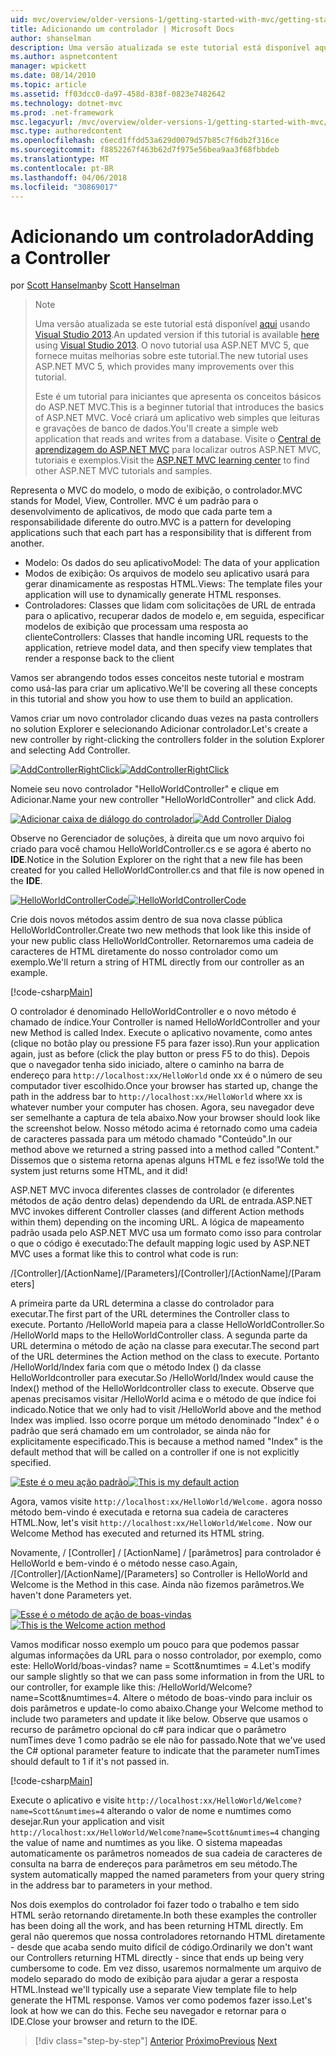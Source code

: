 ```yaml
---
uid: mvc/overview/older-versions-1/getting-started-with-mvc/getting-started-with-mvc-part2
title: Adicionando um controlador | Microsoft Docs
author: shanselman
description: Uma versão atualizada se este tutorial está disponível aqui usando o Visual Studio 2013. O novo tutorial usa o ASP.NET MVC 5, que fornece muitas melhorias em t...
ms.author: aspnetcontent
manager: wpickett
ms.date: 08/14/2010
ms.topic: article
ms.assetid: ff03dcc0-da97-458d-838f-0823e7482642
ms.technology: dotnet-mvc
ms.prod: .net-framework
msc.legacyurl: /mvc/overview/older-versions-1/getting-started-with-mvc/getting-started-with-mvc-part2
msc.type: authoredcontent
ms.openlocfilehash: c6ecd1ffdd53a629d0079d57b85c7f6db2f316ce
ms.sourcegitcommit: f8852267f463b62d7f975e56bea9aa3f68fbbdeb
ms.translationtype: MT
ms.contentlocale: pt-BR
ms.lasthandoff: 04/06/2018
ms.locfileid: "30869017"
---
```

<a name="adding-a-controller"></a><span data-ttu-id="f5df7-104">Adicionando um controlador</span><span class="sxs-lookup"><span data-stu-id="f5df7-104">Adding a Controller</span></span>
====================
<span data-ttu-id="f5df7-105">por [Scott Hanselman](https://github.com/shanselman)</span><span class="sxs-lookup"><span data-stu-id="f5df7-105">by [Scott Hanselman](https://github.com/shanselman)</span></span>

> > [!NOTE]
> > <span data-ttu-id="f5df7-106">Uma versão atualizada se este tutorial está disponível [aqui](../../getting-started/introduction/getting-started.md) usando [Visual Studio 2013](https://www.microsoft.com/visualstudio/eng/2013-downloads).</span><span class="sxs-lookup"><span data-stu-id="f5df7-106">An updated version if this tutorial is available [here](../../getting-started/introduction/getting-started.md) using [Visual Studio 2013](https://www.microsoft.com/visualstudio/eng/2013-downloads).</span></span> <span data-ttu-id="f5df7-107">O novo tutorial usa ASP.NET MVC 5, que fornece muitas melhorias sobre este tutorial.</span><span class="sxs-lookup"><span data-stu-id="f5df7-107">The new tutorial uses ASP.NET MVC 5, which provides many improvements over this tutorial.</span></span>
> 
> 
> <span data-ttu-id="f5df7-108">Este é um tutorial para iniciantes que apresenta os conceitos básicos do ASP.NET MVC.</span><span class="sxs-lookup"><span data-stu-id="f5df7-108">This is a beginner tutorial that introduces the basics of ASP.NET MVC.</span></span> <span data-ttu-id="f5df7-109">Você criará um aplicativo web simples que leituras e gravações de banco de dados.</span><span class="sxs-lookup"><span data-stu-id="f5df7-109">You'll create a simple web application that reads and writes from a database.</span></span> <span data-ttu-id="f5df7-110">Visite o [Central de aprendizagem do ASP.NET MVC](../../../index.md) para localizar outros ASP.NET MVC, tutoriais e exemplos.</span><span class="sxs-lookup"><span data-stu-id="f5df7-110">Visit the [ASP.NET MVC learning center](../../../index.md) to find other ASP.NET MVC tutorials and samples.</span></span>


<span data-ttu-id="f5df7-111">Representa o MVC do modelo, o modo de exibição, o controlador.</span><span class="sxs-lookup"><span data-stu-id="f5df7-111">MVC stands for Model, View, Controller.</span></span> <span data-ttu-id="f5df7-112">MVC é um padrão para o desenvolvimento de aplicativos, de modo que cada parte tem a responsabilidade diferente do outro.</span><span class="sxs-lookup"><span data-stu-id="f5df7-112">MVC is a pattern for developing applications such that each part has a responsibility that is different from another.</span></span>

- <span data-ttu-id="f5df7-113">Modelo: Os dados do seu aplicativo</span><span class="sxs-lookup"><span data-stu-id="f5df7-113">Model: The data of your application</span></span>
- <span data-ttu-id="f5df7-114">Modos de exibição: Os arquivos de modelo seu aplicativo usará para gerar dinamicamente as respostas HTML.</span><span class="sxs-lookup"><span data-stu-id="f5df7-114">Views: The template files your application will use to dynamically generate HTML responses.</span></span>
- <span data-ttu-id="f5df7-115">Controladores: Classes que lidam com solicitações de URL de entrada para o aplicativo, recuperar dados de modelo e, em seguida, especificar modelos de exibição que processam uma resposta ao cliente</span><span class="sxs-lookup"><span data-stu-id="f5df7-115">Controllers: Classes that handle incoming URL requests to the application, retrieve model data, and then specify view templates that render a response back to the client</span></span>

<span data-ttu-id="f5df7-116">Vamos ser abrangendo todos esses conceitos neste tutorial e mostram como usá-las para criar um aplicativo.</span><span class="sxs-lookup"><span data-stu-id="f5df7-116">We'll be covering all these concepts in this tutorial and show you how to use them to build an application.</span></span>

<span data-ttu-id="f5df7-117">Vamos criar um novo controlador clicando duas vezes na pasta controllers no solution Explorer e selecionando Adicionar controlador.</span><span class="sxs-lookup"><span data-stu-id="f5df7-117">Let's create a new controller by right-clicking the controllers folder in the solution Explorer and selecting Add Controller.</span></span>

<span data-ttu-id="f5df7-118">[![AddControllerRightClick](getting-started-with-mvc-part2/_static/image2.png)](getting-started-with-mvc-part2/_static/image1.png)</span><span class="sxs-lookup"><span data-stu-id="f5df7-118">[![AddControllerRightClick](getting-started-with-mvc-part2/_static/image2.png)](getting-started-with-mvc-part2/_static/image1.png)</span></span>

<span data-ttu-id="f5df7-119">Nomeie seu novo controlador "HelloWorldController" e clique em Adicionar.</span><span class="sxs-lookup"><span data-stu-id="f5df7-119">Name your new controller "HelloWorldController" and click Add.</span></span>

<span data-ttu-id="f5df7-120">[![Adicionar caixa de diálogo do controlador](getting-started-with-mvc-part2/_static/image4.png)](getting-started-with-mvc-part2/_static/image3.png)</span><span class="sxs-lookup"><span data-stu-id="f5df7-120">[![Add Controller Dialog](getting-started-with-mvc-part2/_static/image4.png)](getting-started-with-mvc-part2/_static/image3.png)</span></span>

<span data-ttu-id="f5df7-121">Observe no Gerenciador de soluções, à direita que um novo arquivo foi criado para você chamou HelloWorldController.cs e se agora é aberto no **IDE**.</span><span class="sxs-lookup"><span data-stu-id="f5df7-121">Notice in the Solution Explorer on the right that a new file has been created for you called HelloWorldController.cs and that file is now opened in the **IDE**.</span></span>

<span data-ttu-id="f5df7-122">[![HelloWorldControllerCode](getting-started-with-mvc-part2/_static/image6.png)](getting-started-with-mvc-part2/_static/image5.png)</span><span class="sxs-lookup"><span data-stu-id="f5df7-122">[![HelloWorldControllerCode](getting-started-with-mvc-part2/_static/image6.png)](getting-started-with-mvc-part2/_static/image5.png)</span></span>

<span data-ttu-id="f5df7-123">Crie dois novos métodos assim dentro de sua nova classe pública HelloWorldController.</span><span class="sxs-lookup"><span data-stu-id="f5df7-123">Create two new methods that look like this inside of your new public class HelloWorldController.</span></span> <span data-ttu-id="f5df7-124">Retornaremos uma cadeia de caracteres de HTML diretamente do nosso controlador como um exemplo.</span><span class="sxs-lookup"><span data-stu-id="f5df7-124">We'll return a string of HTML directly from our controller as an example.</span></span>

[!code-csharp[Main](getting-started-with-mvc-part2/samples/sample1.cs)]

<span data-ttu-id="f5df7-125">O controlador é denominado HelloWorldController e o novo método é chamado de índice.</span><span class="sxs-lookup"><span data-stu-id="f5df7-125">Your Controller is named HelloWorldController and your new Method is called Index.</span></span> <span data-ttu-id="f5df7-126">Execute o aplicativo novamente, como antes (clique no botão play ou pressione F5 para fazer isso).</span><span class="sxs-lookup"><span data-stu-id="f5df7-126">Run your application again, just as before (click the play button or press F5 to do this).</span></span> <span data-ttu-id="f5df7-127">Depois que o navegador tenha sido iniciado, altere o caminho na barra de endereço para `http://localhost:xx/HelloWorld` onde xx é o número de seu computador tiver escolhido.</span><span class="sxs-lookup"><span data-stu-id="f5df7-127">Once your browser has started up, change the path in the address bar to `http://localhost:xx/HelloWorld` where xx is whatever number your computer has chosen.</span></span> <span data-ttu-id="f5df7-128">Agora, seu navegador deve ser semelhante a captura de tela abaixo.</span><span class="sxs-lookup"><span data-stu-id="f5df7-128">Now your browser should look like the screenshot below.</span></span> <span data-ttu-id="f5df7-129">Nosso método acima é retornado como uma cadeia de caracteres passada para um método chamado "Conteúdo".</span><span class="sxs-lookup"><span data-stu-id="f5df7-129">In our method above we returned a string passed into a method called "Content."</span></span> <span data-ttu-id="f5df7-130">Dissemos que o sistema retorna apenas alguns HTML e fez isso!</span><span class="sxs-lookup"><span data-stu-id="f5df7-130">We told the system just returns some HTML, and it did!</span></span>

<span data-ttu-id="f5df7-131">ASP.NET MVC invoca diferentes classes de controlador (e diferentes métodos de ação dentro delas) dependendo da URL de entrada.</span><span class="sxs-lookup"><span data-stu-id="f5df7-131">ASP.NET MVC invokes different Controller classes (and different Action methods within them) depending on the incoming URL.</span></span> <span data-ttu-id="f5df7-132">A lógica de mapeamento padrão usada pelo ASP.NET MVC usa um formato como isso para controlar o que o código é executado:</span><span class="sxs-lookup"><span data-stu-id="f5df7-132">The default mapping logic used by ASP.NET MVC uses a format like this to control what code is run:</span></span>

<span data-ttu-id="f5df7-133">/[Controller]/[ActionName]/[Parameters]</span><span class="sxs-lookup"><span data-stu-id="f5df7-133">/[Controller]/[ActionName]/[Parameters]</span></span>

<span data-ttu-id="f5df7-134">A primeira parte da URL determina a classe do controlador para executar.</span><span class="sxs-lookup"><span data-stu-id="f5df7-134">The first part of the URL determines the Controller class to execute.</span></span> <span data-ttu-id="f5df7-135">Portanto /HelloWorld mapeia para a classe HelloWorldController.</span><span class="sxs-lookup"><span data-stu-id="f5df7-135">So /HelloWorld maps to the HelloWorldController class.</span></span> <span data-ttu-id="f5df7-136">A segunda parte da URL determina o método de ação na classe para executar.</span><span class="sxs-lookup"><span data-stu-id="f5df7-136">The second part of the URL determines the Action method on the class to execute.</span></span> <span data-ttu-id="f5df7-137">Portanto /HelloWorld/Index faria com que o método Index () da classe HelloWorldcontroller para executar.</span><span class="sxs-lookup"><span data-stu-id="f5df7-137">So /HelloWorld/Index would cause the Index() method of the HelloWorldcontroller class to execute.</span></span> <span data-ttu-id="f5df7-138">Observe que apenas precisamos visitar /HelloWorld acima e o método de que índice foi indicado.</span><span class="sxs-lookup"><span data-stu-id="f5df7-138">Notice that we only had to visit /HelloWorld above and the method Index was implied.</span></span> <span data-ttu-id="f5df7-139">Isso ocorre porque um método denominado "Index" é o padrão que será chamado em um controlador, se ainda não for explicitamente especificado.</span><span class="sxs-lookup"><span data-stu-id="f5df7-139">This is because a method named "Index" is the default method that will be called on a controller if one is not explicitly specified.</span></span>

<span data-ttu-id="f5df7-140">[![Este é o meu ação padrão](getting-started-with-mvc-part2/_static/image8.png)](getting-started-with-mvc-part2/_static/image7.png)</span><span class="sxs-lookup"><span data-stu-id="f5df7-140">[![This is my default action](getting-started-with-mvc-part2/_static/image8.png)](getting-started-with-mvc-part2/_static/image7.png)</span></span>

<span data-ttu-id="f5df7-141">Agora, vamos visite `http://localhost:xx/HelloWorld/Welcome.` agora nosso método bem-vindo é executada e retorna sua cadeia de caracteres HTML.</span><span class="sxs-lookup"><span data-stu-id="f5df7-141">Now, let's visit `http://localhost:xx/HelloWorld/Welcome.` Now our Welcome Method has executed and returned its HTML string.</span></span>

<span data-ttu-id="f5df7-142">Novamente, / [Controller] / [ActionName] / [parâmetros] para controlador é HelloWorld e bem-vindo é o método nesse caso.</span><span class="sxs-lookup"><span data-stu-id="f5df7-142">Again, /[Controller]/[ActionName]/[Parameters] so Controller is HelloWorld and Welcome is the Method in this case.</span></span> <span data-ttu-id="f5df7-143">Ainda não fizemos parâmetros.</span><span class="sxs-lookup"><span data-stu-id="f5df7-143">We haven't done Parameters yet.</span></span>

<span data-ttu-id="f5df7-144">[![Esse é o método de ação de boas-vindas](getting-started-with-mvc-part2/_static/image10.png)](getting-started-with-mvc-part2/_static/image9.png)</span><span class="sxs-lookup"><span data-stu-id="f5df7-144">[![This is the Welcome action method](getting-started-with-mvc-part2/_static/image10.png)](getting-started-with-mvc-part2/_static/image9.png)</span></span>

<span data-ttu-id="f5df7-145">Vamos modificar nosso exemplo um pouco para que podemos passar algumas informações da URL para o nosso controlador, por exemplo, como este: HelloWorld/boas-vindas? name = Scott&amp;numtimes = 4.</span><span class="sxs-lookup"><span data-stu-id="f5df7-145">Let's modify our sample slightly so that we can pass some information in from the URL to our controller, for example like this: /HelloWorld/Welcome?name=Scott&amp;numtimes=4.</span></span> <span data-ttu-id="f5df7-146">Altere o método de boas-vindo para incluir os dois parâmetros e update-lo como abaixo.</span><span class="sxs-lookup"><span data-stu-id="f5df7-146">Change your Welcome method to include two parameters and update it like below.</span></span> <span data-ttu-id="f5df7-147">Observe que usamos o recurso de parâmetro opcional do c# para indicar que o parâmetro numTimes deve 1 como padrão se ele não for passado.</span><span class="sxs-lookup"><span data-stu-id="f5df7-147">Note that we've used the C# optional parameter feature to indicate that the parameter numTimes should default to 1 if it's not passed in.</span></span>

[!code-csharp[Main](getting-started-with-mvc-part2/samples/sample2.cs)]

<span data-ttu-id="f5df7-148">Execute o aplicativo e visite `http://localhost:xx/HelloWorld/Welcome?name=Scott&numtimes=4` alterando o valor de nome e numtimes como desejar.</span><span class="sxs-lookup"><span data-stu-id="f5df7-148">Run your application and visit `http://localhost:xx/HelloWorld/Welcome?name=Scott&numtimes=4` changing the value of name and numtimes as you like.</span></span> <span data-ttu-id="f5df7-149">O sistema mapeadas automaticamente os parâmetros nomeados de sua cadeia de caracteres de consulta na barra de endereços para parâmetros em seu método.</span><span class="sxs-lookup"><span data-stu-id="f5df7-149">The system automatically mapped the named parameters from your query string in the address bar to parameters in your method.</span></span>

<span data-ttu-id="f5df7-150">Nos dois exemplos do controlador foi fazer todo o trabalho e tem sido HTML serão retornando diretamente.</span><span class="sxs-lookup"><span data-stu-id="f5df7-150">In both these examples the controller has been doing all the work, and has been returning HTML directly.</span></span> <span data-ttu-id="f5df7-151">Em geral não queremos que nossa controladores retornando HTML diretamente - desde que acaba sendo muito difícil de código.</span><span class="sxs-lookup"><span data-stu-id="f5df7-151">Ordinarily we don't want our Controllers returning HTML directly - since that ends up being very cumbersome to code.</span></span> <span data-ttu-id="f5df7-152">Em vez disso, usaremos normalmente um arquivo de modelo separado do modo de exibição para ajudar a gerar a resposta HTML.</span><span class="sxs-lookup"><span data-stu-id="f5df7-152">Instead we'll typically use a separate View template file to help generate the HTML response.</span></span> <span data-ttu-id="f5df7-153">Vamos ver como podemos fazer isso.</span><span class="sxs-lookup"><span data-stu-id="f5df7-153">Let's look at how we can do this.</span></span> <span data-ttu-id="f5df7-154">Feche seu navegador e retornar para o IDE.</span><span class="sxs-lookup"><span data-stu-id="f5df7-154">Close your browser and return to the IDE.</span></span>

> [!div class="step-by-step"]
> <span data-ttu-id="f5df7-155">[Anterior](getting-started-with-mvc-part1.md)
> [Próximo](getting-started-with-mvc-part3.md)</span><span class="sxs-lookup"><span data-stu-id="f5df7-155">[Previous](getting-started-with-mvc-part1.md)
[Next](getting-started-with-mvc-part3.md)</span></span>
